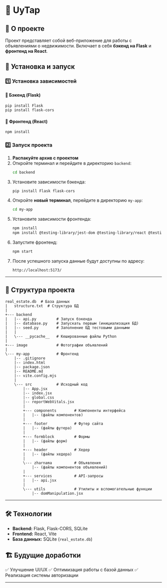 # 🏡 UyTap

## 📌 О проекте
Проект представляет собой веб-приложение для работы с объявлениями о недвижимости. Включает в себя **бэкенд на Flask** и **фронтенд на React**.

## 🚀 Установка и запуск

### 1️⃣ Установка зависимостей
#### 📌 Бэкенд (Flask)
```sh
pip install Flask
pip install flask-cors
```

#### 📌 Фронтенд (React)
```sh
npm install
```

### 2️⃣ Запуск проекта
1. **Распакуйте архив с проектом**
2. Откройте терминал и перейдите в директорию `backend`:
   ```sh
   cd backend
   ```
3. Установите зависимости бэкенда:
   ```sh
   pip install Flask flask-cors
   ```
4. Откройте **новый терминал**, перейдите в директорию `my-app`:
   ```sh
   cd my-app
   ```
5. Установите зависимости фронтенда:
   ```sh
   npm install
   npm install @testing-library/jest-dom @testing-library/react @testing-library/user-event @types/jest @types/react @types/react-dom axios cors emailjs-com express pg prop-types react react-dom react-router-dom web-vitals
   ```
6. Запустите фронтенд:
   ```sh
   npm start
   ```
7. После успешного запуска данные будут доступны по адресу:
   ```
   http://localhost:5173/
   ```

---

## 📂 Структура проекта
```
real_estate.db  # База данных
|   structure.txt  # Структура БД
|
+--- backend
|   |-- api.py         # Запуск бэкенда
|   |-- database.py    # Запускать первым (инициализация БД)
|   |-- seed.py        # Заполнение БД тестовыми данными
|   |
|   \--- __pycache__   # Кешированные файлы Python
|
+--- image             # Фотографии объявлений
|
\--- my-app            # Фронтенд
    |-- .gitignore
    |-- index.html
    |-- package.json
    |-- README.md
    |-- vite.config.mjs
    |
    \--- src           # Исходный код
        |-- App.jsx
        |-- index.jsx
        |-- global.css
        |-- reportWebVitals.jsx
        |
        +--- components        # Компоненты интерфейса
        |   |-- (файлы компонентов)
        |
        +--- footer            # Футер сайта
        |   |-- (файлы футера)
        |
        +--- formblock         # Формы
        |   |-- (файлы форм)
        |
        +--- header            # Хедер
        |   |-- (файлы хедера)
        |
        \--- zharnama          # Объявления
            |-- (файлы компонентов объявлений)
        |
        +--- services          # API-запросы
        |   |-- api.jsx
        |
        \--- utils             # Утилиты и вспомогательные функции
            |-- domManipulation.jsx
```

---

## 🛠 Технологии
- **Backend:** Flask, Flask-CORS, SQLite
- **Frontend:** React, Vite
- **База данных:** SQLite (`real_estate.db`)

## 🏗 Будущие доработки
✅ Улучшение UI/UX
✅ Оптимизация работы с базой данных
✅ Реализация системы авторизации

---
